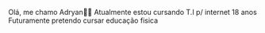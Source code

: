 Olá, me chamo Adryan👋🏻
Atualmente estou cursando T.I p/ internet
18 anos
Futuramente pretendo cursar educação fisica
